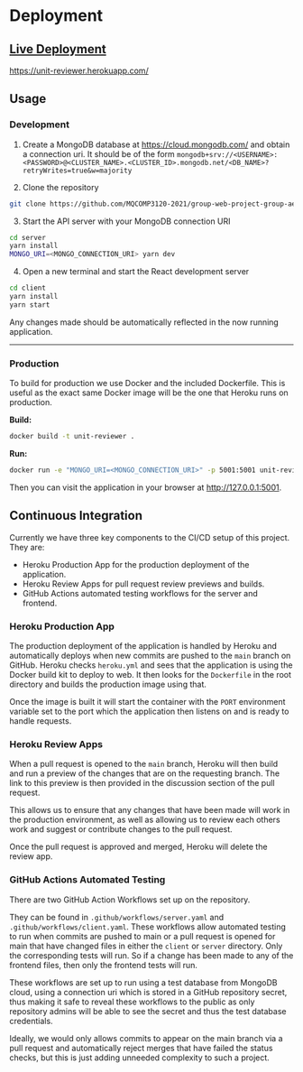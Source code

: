 # Deployment

## [Live Deployment](https://unit-reviewer.herokuapp.com/)
https://unit-reviewer.herokuapp.com/

## Usage
### Development

1. Create a MongoDB database at https://cloud.mongodb.com/ and obtain a connection uri. It should be of the form `mongodb+srv://<USERNAME>:<PASSWORD>@<CLUSTER_NAME>.<CLUSTER_ID>.mongodb.net/<DB_NAME>?retryWrites=true&w=majority`

2. Clone the repository
```bash
git clone https://github.com/MQCOMP3120-2021/group-web-project-group-ae.git
```

3. Start the API server with your MongoDB connection URI
```bash
cd server
yarn install
MONGO_URI=<MONGO_CONNECTION_URI> yarn dev
```

4. Open a new terminal and start the React development server
```bash
cd client
yarn install
yarn start
```

Any changes made should be automatically reflected in the now running application.

---

### Production
To build for production we use Docker and the included Dockerfile. This is useful as the exact same Docker image will be the one that Heroku runs on production.

**Build:**
```bash
docker build -t unit-reviewer .
```

**Run:**
```bash
docker run -e "MONGO_URI=<MONGO_CONNECTION_URI>" -p 5001:5001 unit-reviewer
```

Then you can visit the application in your browser at http://127.0.0.1:5001.

## Continuous Integration

Currently we have three key components to the CI/CD setup of this project. They are:
* Heroku Production App for the production deployment of the application.
* Heroku Review Apps for pull request review previews and builds.
* GitHub Actions automated testing workflows for the server and frontend.

### Heroku Production App

The production deployment of the application is handled by Heroku and automatically deploys when new commits are pushed to the `main` branch on GitHub.
Heroku checks `heroku.yml` and sees that the application is using the Docker build kit to deploy to web. It then looks for the `Dockerfile` in the root directory and builds the production image using that.

Once the image is built it will start the container with the `PORT` environment variable set to the port which the application then listens on and is ready to handle requests.

### Heroku Review Apps

When a pull request is opened to the `main` branch, Heroku will then build and run a preview of the changes that are on the requesting branch. The link to this preview is then provided in the discussion section of the pull request.

This allows us to ensure that any changes that have been made will work in the production environment, as well as allowing us to review each others work and suggest or contribute changes to the pull request.

Once the pull request is approved and merged, Heroku will delete the review app.

### GitHub Actions Automated Testing

There are two GitHub Action Workflows set up on the repository.

They can be found in `.github/workflows/server.yaml` and `.github/workflows/client.yaml`.
These workflows allow automated testing to run when commits are pushed to main or a pull request is opened for main that have changed files in either the `client` or `server` directory. Only the corresponding tests will run. So if a change has been made to any of the frontend files, then only the frontend tests will run.

These workflows are set up to run using a test database from MongoDB cloud, using a connection uri which is stored in a GitHub repository secret, thus making it safe to reveal these workflows to the public as only repository admins will be able to see the secret and thus the test database credentials.

Ideally, we would only allows commits to appear on the main branch via a pull request and automatically reject merges that have failed the status checks, but this is just adding unneeded complexity to such a project.
